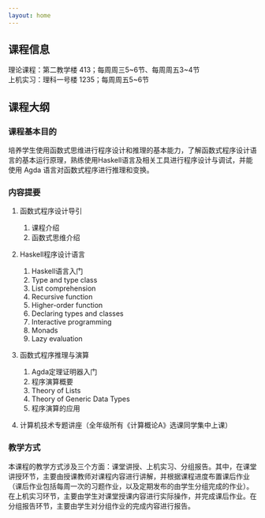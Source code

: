 ```yaml
---
layout: home
---
```


## 课程信息

理论课程：第二教学楼 413；每周周三5~6节、每周周五3~4节<br>
上机实习：理科一号楼 1235；每周周五5~6节

## 课程大纲

### 课程基本目的

培养学生使用函数式思维进行程序设计和推理的基本能力，了解函数式程序设计语言的基本运行原理，熟练使用Haskell语言及相关工具进行程序设计与调试，并能使用 Agda 语言对函数式程序进行推理和变换。

### 内容提要

1. 函数式程序设计导引
    1. 课程介绍
    2. 函数式思维介绍

2. Haskell程序设计语言
    1. Haskell语言入门
    2. Type and type class
    3. List comprehension
    4. Recursive function
    5. Higher-order function
    6. Declaring types and classes
    7. Interactive programming
    8. Monads
    9. Lazy evaluation

3. 函数式程序推理与演算
    1. Agda定理证明器入门
    2. 程序演算概要
    3. Theory of Lists
    4. Theory of Generic Data Types
    5. 程序演算的应用

4. 计算机技术专题讲座（全年级所有《计算概论A》选课同学集中上课）

### 教学方式

本课程的教学方式涉及三个方面：课堂讲授、上机实习、分组报告。其中，在课堂讲授环节，主要由授课教师对课程内容进行讲解，并根据课程进度布置课后作业（课后作业包括每周一次的习题作业，以及定期发布的由学生分组完成的作业）。在上机实习环节，主要由学生对课堂授课内容进行实际操作，并完成课后作业。在分组报告环节，主要由学生对分组作业的完成内容进行报告。
